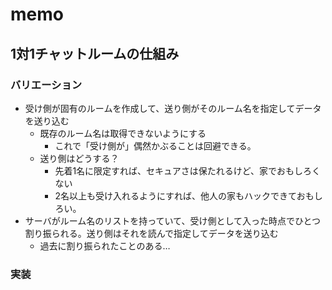 # memo

## 1対1チャットルームの仕組み

### バリエーション

- 受け側が固有のルームを作成して、送り側がそのルーム名を指定してデータを送り込む
	- 既存のルーム名は取得できないようにする
		- これで「受け側が」偶然かぶることは回避できる。
	- 送り側はどうする？
		- 先着1名に限定すれば、セキュアさは保たれるけど、家でおもしろくない
		- 2名以上も受け入れるようにすれば、他人の家もハックできておもしろい。
- サーバがルーム名のリストを持っていて、受け側として入った時点でひとつ割り振られる。送り側はそれを読んで指定してデータを送り込む
	- 過去に割り振られたことのある…


### 実装


